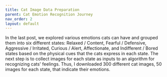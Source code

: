 ```yaml
---
title: Cat Image Data Preparation
parent: Cat Emotion Recognition Journey
nav_order: 2
layout: default
---
```


In the last post, we explored various emotions cats can have and grouped them into six different states: Relaxed / Content, Fearful / Defensive, Aggressive / Irritated, Curious / Alert, Affectionate, and Indifferent / Bored states based on the physical cues that the cats express in each state. The next step is to collect images for each state as inputs to an algorithm for recognizing cats' feelings. Thus, I downloaded 300 different cat images, 50 images for each state, that indicate their emotions. 
